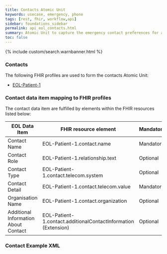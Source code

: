 ```yaml
---
title: Contacts Atomic Unit
keywords: usecase, emergency, phone
tags: [rest, fhir, workflow,api]
sidebar: foundations_sidebar
permalink: api_eol_contacts.html
summary: Atomic Unit to capture the emergency contact preferences for a patient.
toc: false
---
```

{% include custom/search.warnbanner.html %}

### Contacts ###


The following FHIR profiles are used to form the contacts Atomic Unit:

- [EOL-Patient-1](https://fhir.nhs.uk/STU3/StructureDefinition/EOL-Patient-1.xml)

### Contact data item mapping to FHIR profiles ###

The contact data item are fulfilled by elements within the FHIR resources listed below:

| EOL Data Item                       | FHIR resource element                                                   | Mandatory/Required/Optional |
|-------------------------------------|-------------------------------------------------------------------------|-----------------------------|
| Contact Name				  | EOL-Patient-1.contact.name 							| Mandatory |
| Contact Role				  | EOL-Patient-1.relationship.text												| Optional |
| Contact Type				  | EOL-Patient-1.contact.telecom.system												| Optional |
| Contact Detail			  | EOL-Patient-1.contact.telecom.value												| Mandatory |
| Organisation Name			  | EOL-Patient-1.contact.organization									| Optional |
| Additional Information About Contact	 | EOL-Patient-1.contact.additionalContactInformation (Extension)	    | Optional |



### Contact Example XML ###

<script src="https://gist.github.com/IOPS-DEV/31ea699515e4ad684dc4961c848531d1.js"></script>




